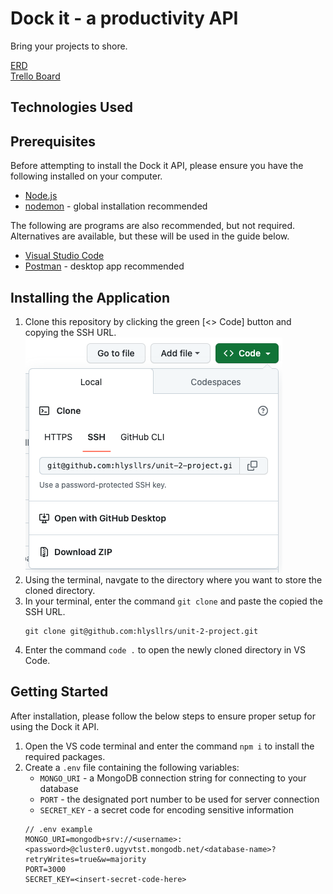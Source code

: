 # Dock it - a productivity API

Bring your projects to shore. 

[ERD](https://lucid.app/lucidchart/9608d3bf-48f0-48d7-8039-934127a4c259/edit?viewport_loc=592%2C-348%2C1536%2C816%2C0_0&invitationId=inv_9a6898c5-0a6a-4ddc-b97d-f27a32c17481)  
[Trello Board](https://trello.com/invite/b/WVUtxERw/ATTI8845271994a647d62d21ac2e8b3b3b672C9026CA/api-project)

## Technologies Used

## Prerequisites
Before attempting to install the Dock it API, please ensure you have the following installed on your computer. 
- [Node.js](https://nodejs.org/en)
- [nodemon](https://www.npmjs.com/package/nodemon) - global installation recommended

The following are programs are also recommended, but not required. Alternatives are available, but these will be used in the guide below. 
- [Visual Studio Code](https://code.visualstudio.com/)
- [Postman](https://www.postman.com/) - desktop app recommended

## Installing the Application
1. Clone this repository by clicking the green [<> Code] button and copying the SSH URL. 
    ![copy SSH URL](markdown-assets/copy-ssh-url.png)
2. Using the terminal, navgate to the directory where you want to store the cloned directory.
3.  In your terminal, enter the command `git clone` and paste the copied the SSH URL.
    ```
    git clone git@github.com:hlysllrs/unit-2-project.git
    ```
4. Enter the command `code .` to open the newly cloned directory in VS Code.

## Getting Started
After installation, please follow the below steps to ensure proper setup for using the Dock it API.
1. Open the VS code terminal and enter the command `npm i` to install the required packages. 
2. Create a `.env` file containing the following variables: 
    - `MONGO_URI` - a MongoDB connection string for connecting to your database
    - `PORT` - the designated port number to be used for server connection
    - `SECRET_KEY` - a secret code for encoding sensitive information
    ```
    // .env example
    MONGO_URI=mongodb+srv://<username>:<password>@cluster0.ugyvtst.mongodb.net/<database-name>?retryWrites=true&w=majority
    PORT=3000
    SECRET_KEY=<insert-secret-code-here>
    ```